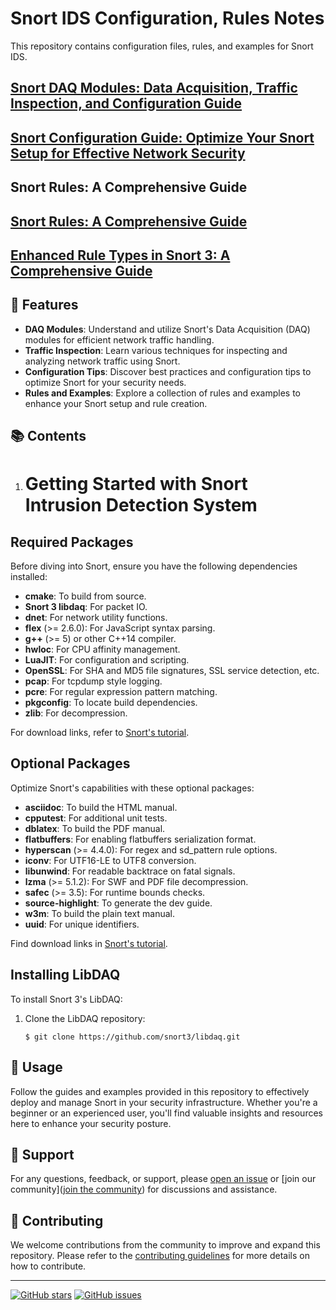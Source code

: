 # Snort IDS Configuration, Rules Notes

This repository contains configuration files, rules, and examples for Snort IDS.

## [Snort DAQ Modules: Data Acquisition, Traffic Inspection, and Configuration Guide](https://github.com/MaheshShukla1/Snort-Intrusion-Detection-System-Configuration-Rules-and-Examples/wiki/Snort-DAQ-Modules:-Data-Acquisition,-Traffic-Inspection,-and-Configuration-Guide)
## [Snort Configuration Guide: Optimize Your Snort Setup for Effective Network Security](https://github.com/MaheshShukla1/Snort-Intrusion-Detection-System-Configuration-Rules-and-Examples/wiki/Snort-Configuration-Guide:-Optimize-Your-Snort-Setup-for-Effective-Network-Security)

## Snort Rules: A Comprehensive Guide

## [Snort Rules: A Comprehensive Guide](https://github.com/MaheshShukla1/Snort-IDS-Configuration-Rules-and-Examples/wiki/Snort-Rules:-A-Comprehensive-Guide)

## [Enhanced Rule Types in Snort 3: A Comprehensive Guide](https://github.com/MaheshShukla1/Snort-IDS-Configuration-Rules-and-Examples/wiki/Enhanced-Rule-Types-in-Snort-3:-A-Comprehensive-Guide)
## 🚀 Features

- **DAQ Modules**: Understand and utilize Snort's Data Acquisition (DAQ) modules for efficient network traffic handling.
- **Traffic Inspection**: Learn various techniques for inspecting and analyzing network traffic using Snort.
- **Configuration Tips**: Discover best practices and configuration tips to optimize Snort for your security needs.
- **Rules and Examples**: Explore a collection of rules and examples to enhance your Snort setup and rule creation.

## 📚 Contents

1. # Getting Started with Snort Intrusion Detection System

## Required Packages

Before diving into Snort, ensure you have the following dependencies installed:

- **cmake**: To build from source.
- **Snort 3 libdaq**: For packet IO.
- **dnet**: For network utility functions.
- **flex** (>= 2.6.0): For JavaScript syntax parsing.
- **g++** (>= 5) or other C++14 compiler.
- **hwloc**: For CPU affinity management.
- **LuaJIT**: For configuration and scripting.
- **OpenSSL**: For SHA and MD5 file signatures, SSL service detection, etc.
- **pcap**: For tcpdump style logging.
- **pcre**: For regular expression pattern matching.
- **pkgconfig**: To locate build dependencies.
- **zlib**: For decompression.

For download links, refer to [Snort's tutorial](https://github.com/snort3/snort3/blob/master/doc/user/tutorial.txt#L6).

## Optional Packages

Optimize Snort's capabilities with these optional packages:

- **asciidoc**: To build the HTML manual.
- **cpputest**: For additional unit tests.
- **dblatex**: To build the PDF manual.
- **flatbuffers**: For enabling flatbuffers serialization format.
- **hyperscan** (>= 4.4.0): For regex and sd_pattern rule options.
- **iconv**: For UTF16-LE to UTF8 conversion.
- **libunwind**: For readable backtrace on fatal signals.
- **lzma** (>= 5.1.2): For SWF and PDF file decompression.
- **safec** (>= 3.5): For runtime bounds checks.
- **source-highlight**: To generate the dev guide.
- **w3m**: To build the plain text manual.
- **uuid**: For unique identifiers.

Find download links in [Snort's tutorial](https://github.com/snort3/snort3/blob/master/doc/user/tutorial.txt#L36).

## Installing LibDAQ

To install Snort 3's LibDAQ:

1. Clone the LibDAQ repository:

   ```shell
   $ git clone https://github.com/snort3/libdaq.git

## 🔧 Usage

Follow the guides and examples provided in this repository to effectively deploy and manage Snort in your security infrastructure. Whether you're a beginner or an experienced user, you'll find valuable insights and resources here to enhance your security posture.

## 🤝 Support

For any questions, feedback, or support, please [open an issue](link_to_issues) or [join our community]([join the community](https://discord.gg/EXVk7HVc)) for discussions and assistance.

## 🌟 Contributing

We welcome contributions from the community to improve and expand this repository. Please refer to the [contributing guidelines](link_to_contributing) for more details on how to contribute.

---

[![GitHub stars](https://img.shields.io/github/stars/MaheshShukla1/Snort)](link_to_repo)
[![GitHub issues](https://img.shields.io/github/issues/MaheshShukla1/Snort)](link_to_issues)
